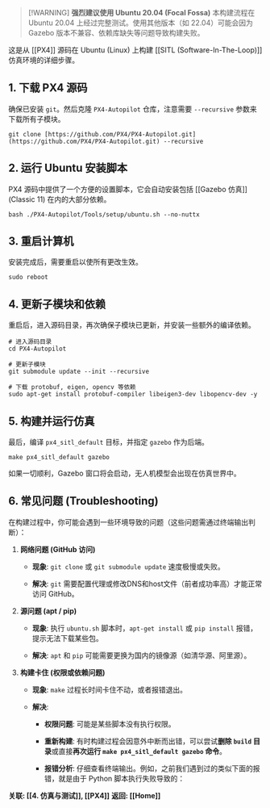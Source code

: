 > [!WARNING] **强烈建议使用 Ubuntu 20.04 (Focal Fossa)** 本构建流程在 Ubuntu 20.04 上经过完整测试。使用其他版本（如 22.04）可能会因为 Gazebo 版本不兼容、依赖库缺失等问题导致构建失败。

这是从 [[PX4]] 源码在 Ubuntu (Linux) 上构建 [[SITL (Software-In-The-Loop)]] 仿真环境的详细步骤。

## 1. 下载 PX4 源码

确保已安装 `git`。然后克隆 `PX4-Autopilot` 仓库，注意需要 `--recursive` 参数来下载所有子模块。

```
git clone [https://github.com/PX4/PX4-Autopilot.git](https://github.com/PX4/PX4-Autopilot.git) --recursive
```

## 2. 运行 Ubuntu 安装脚本

PX4 源码中提供了一个方便的设置脚本，它会自动安装包括 [[Gazebo 仿真]] (Classic 11) 在内的大部分依赖。

```
bash ./PX4-Autopilot/Tools/setup/ubuntu.sh --no-nuttx
```

## 3. 重启计算机

安装完成后，需要重启以使所有更改生效。

```
sudo reboot
```

## 4. 更新子模块和依赖

重启后，进入源码目录，再次确保子模块已更新，并安装一些额外的编译依赖。

```
# 进入源码目录
cd PX4-Autopilot

# 更新子模块
git submodule update --init --recursive  

# 下载 protobuf, eigen, opencv 等依赖
sudo apt-get install protobuf-compiler libeigen3-dev libopencv-dev -y
```

## 5. 构建并运行仿真

最后，编译 `px4_sitl_default` 目标，并指定 `gazebo` 作为后端。

```
make px4_sitl_default gazebo
```

如果一切顺利，Gazebo 窗口将会启动，无人机模型会出现在仿真世界中。

## 6. 常见问题 (Troubleshooting)

在构建过程中，你可能会遇到一些环境导致的问题（这些问题需通过终端输出判断）：

1. **网络问题 (GitHub 访问)**
    
    - **现象**: `git clone` 或 `git submodule update` 速度极慢或失败。
        
    - **解决**: `git` 需要配置代理或修改DNS和host文件（前者成功率高）才能正常访问 GitHub。
        
2. **源问题 (apt / pip)**
    
    - **现象**: 执行 `ubuntu.sh` 脚本时，`apt-get install` 或 `pip install` 报错，提示无法下载某些包。
        
    - **解决**: `apt` 和 `pip` 可能需要更换为国内的镜像源（如清华源、阿里源）。
        
3. **构建卡住 (权限或依赖问题)**
    
    - **现象**: `make` 过程长时间卡住不动，或者报错退出。
        
    - **解决**:
        
        - **权限问题**: 可能是某些脚本没有执行权限。
            
        - **重新构建**: 有时构建过程会因意外中断而出错，可以尝试**删除 `build` 目录**或直接**再次运行 `make px4_sitl_default gazebo` 命令**。
            
        - **报错分析**: 仔细查看终端输出。例如，之前我们遇到过的类似下面的报错，就是由于 Python 脚本执行失败导致的：

**关联: [[4. 仿真与测试]], [[PX4]]** **返回: [[Home]]**